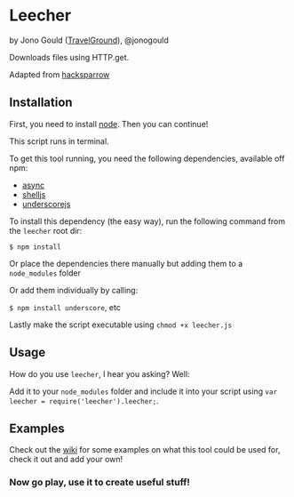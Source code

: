 Leecher
=======

by Jono Gould ([TravelGround](http://github.com/TravelGround)), @jonogould

Downloads files using HTTP.get.

Adapted from [hacksparrow](http://www.hacksparrow.com/using-node-js-to-download-files.html)


## Installation

First, you need to install [node](http://nodejs.org). Then you can continue!

This script runs in terminal.

To get this tool running, you need the following dependencies, available off npm:

- [async](https://github.com/caolan/async)
- [shelljs](http://shelljs.org)
- [underscorejs](http://underscorejs.org)

To install this dependency (the easy way), run the following command from the ``` leecher ``` root dir:

``` $ npm install ```

Or place the dependencies there manually but adding them to a ``` node_modules ``` folder

Or add them individually by calling:

``` $ npm install underscore ```, etc

Lastly make the script executable using ```chmod +x leecher.js```


## Usage

How do you use ``` leecher ```, I hear you asking? Well:

Add it to your ```node_modules``` folder and include it into your script using ```var leecher = require('leecher').leecher;```.


## Examples

Check out the [wiki](https://github.com/TravelGround/leecher/wiki) for some examples on what this tool could be used for, check it out and add your own!

### Now go play, use it to create useful stuff!